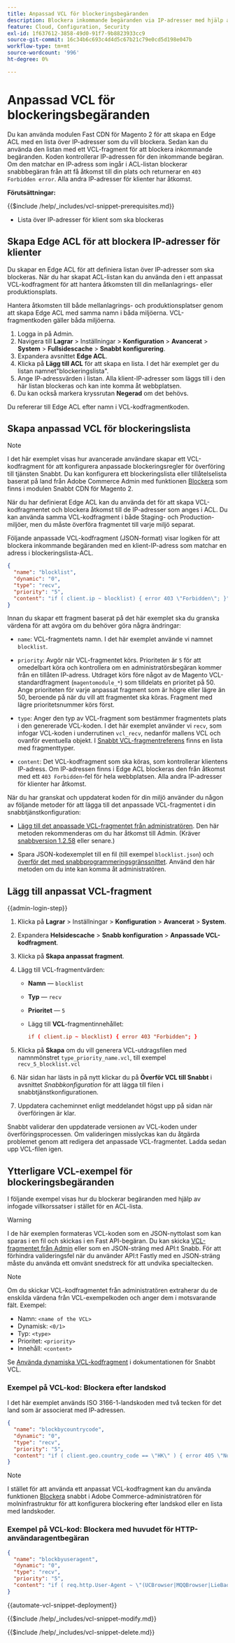 ```yaml
---
title: Anpassad VCL för blockeringsbegäranden
description: Blockera inkommande begäranden via IP-adresser med hjälp av en ACL-lista (Edge Access Control List) med ett anpassat VCL-fragment.
feature: Cloud, Configuration, Security
exl-id: 1f637612-3858-49d0-91f7-9b8823933cc9
source-git-commit: 16c34b6c693c4d4d5c67b21c79e0cd5d198e047b
workflow-type: tm+mt
source-wordcount: '996'
ht-degree: 0%

---
```


# Anpassad VCL för blockeringsbegäranden

Du kan använda modulen Fast CDN för Magento 2 för att skapa en Edge ACL med en lista över IP-adresser som du vill blockera. Sedan kan du använda den listan med ett VCL-fragment för att blockera inkommande begäranden. Koden kontrollerar IP-adressen för den inkommande begäran. Om den matchar en IP-adress som ingår i ACL-listan blockerar snabbbegäran från att få åtkomst till din plats och returnerar en `403 Forbidden error`. Alla andra IP-adresser för klienter har åtkomst.

**Förutsättningar:**

{{$include /help/_includes/vcl-snippet-prerequisites.md}}

- Lista över IP-adresser för klient som ska blockeras

## Skapa Edge ACL för att blockera IP-adresser för klienter

Du skapar en Edge ACL för att definiera listan över IP-adresser som ska blockeras. När du har skapat ACL-listan kan du använda den i ett anpassat VCL-kodfragment för att hantera åtkomsten till din mellanlagrings- eller produktionsplats.

Hantera åtkomsten till både mellanlagrings- och produktionsplatser genom att skapa Edge ACL med samma namn i båda miljöerna. VCL-fragmentkoden gäller båda miljöerna.

1. Logga in på Admin.
1. Navigera till **Lagrar** > Inställningar > **Konfiguration** > **Avancerat** > **System** > **Fullsidescache** > **Snabbt konfigurering**.
1. Expandera avsnittet **Edge ACL**.
1. Klicka på **Lägg till ACL** för att skapa en lista. I det här exemplet ger du listan namnet&quot;blockeringslista&quot;.
1. Ange IP-adressvärden i listan. Alla klient-IP-adresser som läggs till i den här listan blockeras och kan inte komma åt webbplatsen.
1. Du kan också markera kryssrutan **Negerad** om det behövs.

Du refererar till Edge ACL efter namn i VCL-kodfragmentkoden.

## Skapa anpassad VCL för blockeringslista

>[!NOTE]
>
>I det här exemplet visas hur avancerade användare skapar ett VCL-kodfragment för att konfigurera anpassade blockeringsregler för överföring till tjänsten Snabbt. Du kan konfigurera ett blockeringslista eller tillåtelselista baserat på land från Adobe Commerce Admin med funktionen [Blockera](https://github.com/fastly/fastly-magento2/blob/master/Documentation/Guides/BLOCKING.md) som finns i modulen Snabbt CDN för Magento 2.

När du har definierat Edge ACL kan du använda det för att skapa VCL-kodfragmentet och blockera åtkomst till de IP-adresser som anges i ACL. Du kan använda samma VCL-kodfragment i både Staging- och Production-miljöer, men du måste överföra fragmentet till varje miljö separat.

Följande anpassade VCL-kodfragment (JSON-format) visar logiken för att blockera inkommande begäranden med en klient-IP-adress som matchar en adress i blockeringslista-ACL.

```json
{
  "name": "blocklist",
  "dynamic": "0",
  "type": "recv",
  "priority": "5",
  "content": "if ( client.ip ~ blocklist) { error 403 \"Forbidden\"; }"
}
```

Innan du skapar ett fragment baserat på det här exemplet ska du granska värdena för att avgöra om du behöver göra några ändringar:

- `name`: VCL-fragmentets namn. I det här exemplet använde vi namnet `blocklist`.

- `priority`: Avgör när VCL-fragmentet körs. Prioriteten är `5` för att omedelbart köra och kontrollera om en administratörsbegäran kommer från en tillåten IP-adress. Utdraget körs före något av de Magento VCL-standardfragment (`magentomodule_*`) som tilldelats en prioritet på 50. Ange prioriteten för varje anpassat fragment som är högre eller lägre än 50, beroende på när du vill att fragmentet ska köras. Fragment med lägre prioritetsnummer körs först.

- `type`: Anger den typ av VCL-fragment som bestämmer fragmentets plats i den genererade VCL-koden. I det här exemplet använder vi `recv`, som infogar VCL-koden i underrutinen `vcl_recv`, nedanför mallens VCL och ovanför eventuella objekt. I [Snabbt VCL-fragmentreferens](https://docs.fastly.com/api/config#api-section-snippet) finns en lista med fragmenttyper.

- `content`: Det VCL-kodfragment som ska köras, som kontrollerar klientens IP-adress. Om IP-adressen finns i Edge ACL blockeras den från åtkomst med ett `403 Forbidden`-fel för hela webbplatsen. Alla andra IP-adresser för klienter har åtkomst.

När du har granskat och uppdaterat koden för din miljö använder du någon av följande metoder för att lägga till det anpassade VCL-fragmentet i din snabbtjänstkonfiguration:

- [Lägg till det anpassade VCL-fragmentet från administratören](#add-the-custom-vcl-snippet). Den här metoden rekommenderas om du har åtkomst till Admin. (Kräver [snabbversion 1.2.58](fastly-configuration.md#upgrade-fastly-module) eller senare.)

- Spara JSON-kodexemplet till en fil (till exempel `blocklist.json`) och [överför det med snabbprogrammeringsgränssnittet](fastly-vcl-custom-snippets.md#manage-custom-vcl-snippets-using-the-api). Använd den här metoden om du inte kan komma åt administratören.

## Lägg till anpassat VCL-fragment

{{admin-login-step}}

1. Klicka på **Lagrar** > Inställningar > **Konfiguration** > **Avancerat** > **System**.

1. Expandera **Helsidescache** > **Snabb konfiguration** > **Anpassade VCL-kodfragment**.

1. Klicka på **Skapa anpassat fragment**.

1. Lägg till VCL-fragmentvärden:

   - **Namn** — `blocklist`

   - **Typ** — `recv`

   - **Prioritet** — `5`

   - Lägg till **VCL**-fragmentinnehållet:

     ```conf
     if ( client.ip ~ blocklist) { error 403 "Forbidden"; }
     ```

1. Klicka på **Skapa** om du vill generera VCL-utdragsfilen med namnmönstret `type_priority_name.vcl`, till exempel `recv_5_blocklist.vcl`

1. När sidan har lästs in på nytt klickar du på **Överför VCL till Snabbt** i avsnittet *Snabbkonfiguration* för att lägga till filen i snabbtjänstkonfigurationen.

1. Uppdatera cacheminnet enligt meddelandet högst upp på sidan när överföringen är klar.

Snabbt validerar den uppdaterade versionen av VCL-koden under överföringsprocessen. Om valideringen misslyckas kan du åtgärda problemet genom att redigera det anpassade VCL-fragmentet. Ladda sedan upp VCL-filen igen.

## Ytterligare VCL-exempel för blockeringsbegäranden

I följande exempel visas hur du blockerar begäranden med hjälp av infogade villkorssatser i stället för en ACL-lista.

>[!WARNING]
>
>I de här exemplen formateras VCL-koden som en JSON-nyttolast som kan sparas i en fil och skickas i en Fast API-begäran. Du kan skicka [VCL-fragmentet från Admin](#add-the-custom-vcl-snippet) eller som en JSON-sträng med API:t Snabb. För att förhindra valideringsfel när du använder API:t Fastly med en JSON-sträng måste du använda ett omvänt snedstreck för att undvika specialtecken.

>[!NOTE]
>Om du skickar VCL-kodfragmentet från administratören extraherar du de enskilda värdena från VCL-exempelkoden och anger dem i motsvarande fält. Exempel:
>- Namn: `<name of the VCL>`
>- Dynamisk: `<0/1>`
>- Typ: `<type>`
>- Prioritet: `<priority>`
>- Innehåll: `<content>`

Se [Använda dynamiska VCL-kodfragment](https://docs.fastly.com/vcl/vcl-snippets/) i dokumentationen för Snabbt VCL.

### Exempel på VCL-kod: Blockera efter landskod

I det här exemplet används ISO 3166-1-landskoden med två tecken för det land som är associerat med IP-adressen.

```json
{
  "name": "blockbycountrycode",
  "dynamic": "0",
  "type": "recv",
  "priority": "5",
  "content": "if ( client.geo.country_code == \"HK\" ) { error 405 \"Not allowed\";}"
}
```

>[!NOTE]
>
>I stället för att använda ett anpassat VCL-kodfragment kan du använda funktionen [Blockera](https://github.com/fastly/fastly-magento2/blob/master/Documentation/Guides/BLOCKING.md) snabbt i Adobe Commerce-administratören för molninfrastruktur för att konfigurera blockering efter landskod eller en lista med landskoder.

### Exempel på VCL-kod: Blockera med huvudet för HTTP-användaragentbegäran

```json
{
  "name": "blockbyuseragent",
  "dynamic": "0",
  "type": "recv",
  "priority": "5",
  "content": "if ( req.http.User-Agent ~ \"(UCBrowser|MQQBrowser|LieBaoFast|Mb2345Browser)\" ) {error 405 \"Not allowed\";}"
}
```

{{automate-vcl-snippet-deployment}}

{{$include /help/_includes/vcl-snippet-modify.md}}

{{$include /help/_includes/vcl-snippet-delete.md}}
